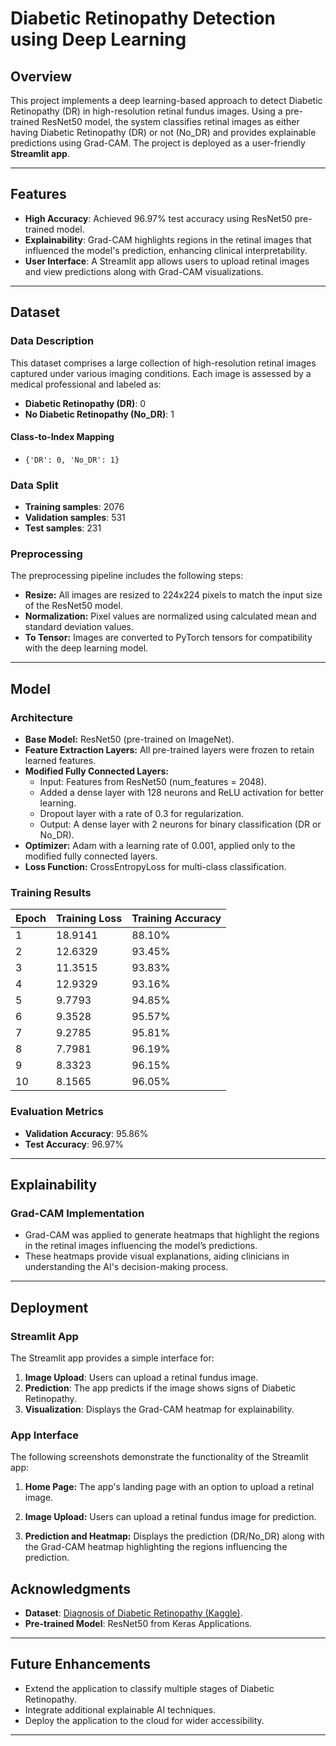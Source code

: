 # Diabetic Retinopathy Detection using Deep Learning

## Overview
This project implements a deep learning-based approach to detect Diabetic Retinopathy (DR) in high-resolution retinal fundus images. Using a pre-trained ResNet50 model, the system classifies retinal images as either having Diabetic Retinopathy (DR) or not (No_DR) and provides explainable predictions using Grad-CAM. The project is deployed as a user-friendly **Streamlit app**.

---

## Features
- **High Accuracy**: Achieved 96.97% test accuracy using ResNet50 pre-trained model.
- **Explainability**: Grad-CAM highlights regions in the retinal images that influenced the model's prediction, enhancing clinical interpretability.
- **User Interface**: A Streamlit app allows users to upload retinal images and view predictions along with Grad-CAM visualizations.

---

## Dataset
### Data Description
This dataset comprises a large collection of high-resolution retinal images captured under various imaging conditions. Each image is assessed by a medical professional and labeled as:

- **Diabetic Retinopathy (DR)**: 0
- **No Diabetic Retinopathy (No_DR)**: 1

#### Class-to-Index Mapping
- `{'DR': 0, 'No_DR': 1}`

### Data Split
- **Training samples**: 2076
- **Validation samples**: 531
- **Test samples**: 231

### Preprocessing
The preprocessing pipeline includes the following steps:

- **Resize:** All images are resized to 224x224 pixels to match the input size of the ResNet50 model.
- **Normalization:** Pixel values are normalized using calculated mean and standard deviation values.
- **To Tensor:** Images are converted to PyTorch tensors for compatibility with the deep learning model.

---

## Model
### Architecture
- **Base Model:** ResNet50 (pre-trained on ImageNet).
- **Feature Extraction Layers:** All pre-trained layers were frozen to retain learned features.
- **Modified Fully Connected Layers:**
  - Input: Features from ResNet50 (num_features = 2048).
  - Added a dense layer with 128 neurons and ReLU activation for better learning.
  - Dropout layer with a rate of 0.3 for regularization.
  - Output: A dense layer with 2 neurons for binary classification (DR or No_DR).
- **Optimizer:** Adam with a learning rate of 0.001, applied only to the modified fully connected layers.
- **Loss Function:** CrossEntropyLoss for multi-class classification.

### Training Results
| Epoch | Training Loss | Training Accuracy |
|-------|---------------|-------------------|
| 1     | 18.9141       | 88.10%            |
| 2     | 12.6329       | 93.45%            |
| 3     | 11.3515       | 93.83%            |
| 4     | 12.9329       | 93.16%            |
| 5     | 9.7793        | 94.85%            |
| 6     | 9.3528        | 95.57%            |
| 7     | 9.2785        | 95.81%            |
| 8     | 7.7981        | 96.19%            |
| 9     | 8.3323        | 96.15%            |
| 10    | 8.1565        | 96.05%            |

### Evaluation Metrics
- **Validation Accuracy**: 95.86%
- **Test Accuracy**: 96.97%

---

## Explainability
### Grad-CAM Implementation
- Grad-CAM was applied to generate heatmaps that highlight the regions in the retinal images influencing the model’s predictions.
- These heatmaps provide visual explanations, aiding clinicians in understanding the AI's decision-making process.

---

## Deployment
### Streamlit App
The Streamlit app provides a simple interface for:
1. **Image Upload**: Users can upload a retinal fundus image.
2. **Prediction**: The app predicts if the image shows signs of Diabetic Retinopathy.
3. **Visualization**: Displays the Grad-CAM heatmap for explainability.

### App Interface
The following screenshots demonstrate the functionality of the Streamlit app:

1. **Home Page:** The app's landing page with an option to upload a retinal image.
   
3. **Image Upload:** Users can upload a retinal fundus image for prediction.
   
4. **Prediction and Heatmap:** Displays the prediction (DR/No_DR) along with the Grad-CAM heatmap highlighting the regions influencing the prediction.
   
## Acknowledgments
- **Dataset**: [Diagnosis of Diabetic Retinopathy (Kaggle)](https://www.kaggle.com/datasets/pkdarabi/diagnosis-of-diabetic-retinopathy/data).
- **Pre-trained Model**: ResNet50 from Keras Applications.

---

## Future Enhancements
- Extend the application to classify multiple stages of Diabetic Retinopathy.
- Integrate additional explainable AI techniques.
- Deploy the application to the cloud for wider accessibility.

---


